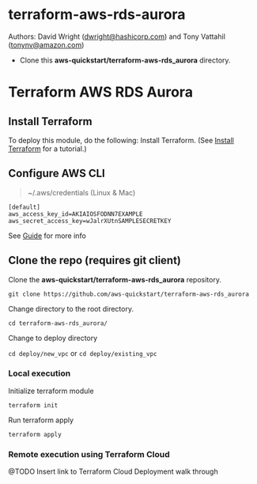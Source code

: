 # terraform-aws-rds-aurora
Authors: David Wright (dwright@hashicorp.com) and Tony Vattahil (tonynv@amazon.com)
- Clone this **aws-quickstart/terraform-aws-rds_aurora** directory.
# Terraform AWS RDS Aurora

## Install Terraform
To deploy this module, do the following:
Install Terraform. (See [Install Terraform](https://learn.hashicorp.com/tutorials/terraform/install-cli) for a tutorial.) 

## Configure AWS CLI 
> ~/.aws/credentials (Linux & Mac)

```
[default]
aws_access_key_id=AKIAIOSFODNN7EXAMPLE
aws_secret_access_key=wJalrXUtnSAMPLESECRETKEY
```
See [Guide](https://docs.aws.amazon.com/cli/latest/userguide/cli-configure-profiles.html) for more info

## Clone the repo (requires git client)

Clone the **aws-quickstart/terraform-aws-rds_aurora** repository.

`git clone https://github.com/aws-quickstart/terraform-aws-rds_aurora`

Change directory to the root directory.

`cd terraform-aws-rds_aurora/`

Change to deploy directory

`cd deploy/new_vpc` or `cd deploy/existing_vpc`

### Local execution

Initialize terraform module

`terraform init`

Run terraform apply

`terraform apply` 

### Remote execution using Terraform Cloud 
@TODO Insert link to Terraform Cloud Deployment walk through

